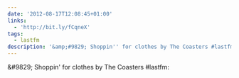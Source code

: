 ```yaml
---
date: '2012-08-17T12:08:45+01:00'
links:
  - 'http://bit.ly/fCqneX'
tags:
  - lastfm
description: '&amp;#9829; Shoppin'' for clothes by The Coasters #lastfm: '
---
```

&amp;#9829; Shoppin' for clothes by The Coasters #lastfm: 
